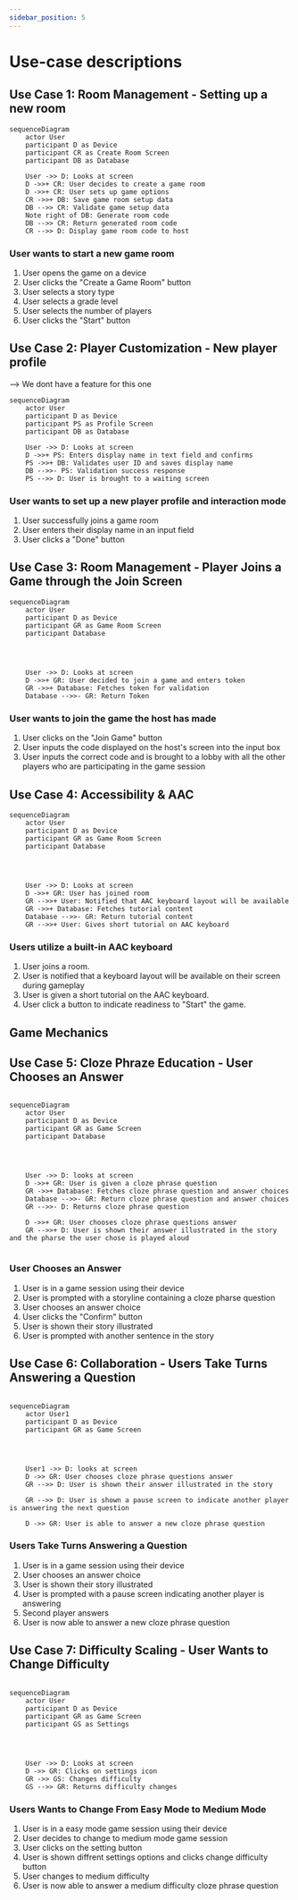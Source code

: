 ```yaml
---
sidebar_position: 5
---
```


# Use-case descriptions

## Use Case 1: Room Management - Setting up a new room

```mermaid
sequenceDiagram
    actor User
    participant D as Device
    participant CR as Create Room Screen
    participant DB as Database

    User ->> D: Looks at screen
    D ->>+ CR: User decides to create a game room
    D ->>+ CR: User sets up game options
    CR ->>+ DB: Save game room setup data
    DB -->> CR: Validate game setup data
    Note right of DB: Generate room code
    DB -->> CR: Return generated room code
    CR -->> D: Display game room code to host
```
### User wants to start a new game room

1. User opens the game on a device
2. User clicks the "Create a Game Room" button
3. User selects a story type
4. User selects a grade level
5. User selects the number of players
6. User clicks the "Start" button


## Use Case 2: Player Customization - New player profile
--> We dont have a feature for this one
```mermaid
sequenceDiagram
    actor User
    participant D as Device
    participant PS as Profile Screen
    participant DB as Database

    User ->> D: Looks at screen
    D ->>+ PS: Enters display name in text field and confirms
    PS ->>+ DB: Validates user ID and saves display name
    DB -->>- PS: Validation success response
    PS -->> D: User is brought to a waiting screen
```

### User wants to set up a new player profile and interaction mode

1. User successfully joins a game room
2. User enters their display name in an input field
3. User clicks a "Done" button

## Use Case 3: Room Management - Player Joins a Game through the Join Screen

```mermaid
sequenceDiagram 
    actor User
    participant D as Device
    participant GR as Game Room Screen
    participant Database




    User ->> D: Looks at screen 
    D ->>+ GR: User decided to join a game and enters token
    GR ->>+ Database: Fetches token for validation
    Database -->>- GR: Return Token
```    

### User wants to join the game the host has made

1. User clicks on the "Join Game" button
2. User inputs the code displayed on the host's screen into the input box
3. User inputs the correct code and is brought to a lobby with all the other players who are participating in the game session

## Use Case 4: Accessibility & AAC
```mermaid
sequenceDiagram 
    actor User
    participant D as Device
    participant GR as Game Room Screen
    participant Database




    User ->> D: Looks at screen 
    D ->>+ GR: User has joined room
    GR -->>+ User: Notified that AAC keyboard layout will be available 
    GR ->>+ Database: Fetches tutorial content
    Database -->>- GR: Return tutorial content
    GR -->>+ User: Gives short tutorial on AAC keyboard 
```

### Users utilize a built-in AAC keyboard
1. User joins a room.
2. User is notified that a keyboard layout will be available on their screen during gameplay
3. User is given a short tutorial on the AAC keyboard.
4. User click a button to indicate readiness to "Start" the game.

## Game Mechanics 

## Use Case 5: Cloze Phraze Education - User Chooses an Answer   
```mermaid

sequenceDiagram 
    actor User
    participant D as Device
    participant GR as Game Screen
    participant Database




    User ->> D: looks at screen 
    D ->>+ GR: User is given a cloze phrase question
    GR ->>+ Database: Fetches cloze phrase question and answer choices
    Database -->>- GR: Return cloze phrase question and answer choices
    GR -->>- D: Returns cloze phrase question

    D ->>+ GR: User chooses cloze phrase questions answer 
    GR -->>+ D: User is shown their answer illustrated in the story and the pharse the user chose is played aloud 
  

```
### User Chooses an Answer

1. User is in a game session using their device
2. User is prompted with a storyline containing a cloze pharse question
3. User chooses an answer choice
4. User clicks the "Confirm" button
5. User is shown their story illustrated
6. User is prompted with another sentence in the story 


## Use Case 6: Collaboration - Users Take Turns Answering a Question   
```mermaid

sequenceDiagram 
    actor User1
    participant D as Device
    participant GR as Game Screen




    User1 ->> D: looks at screen
    D ->> GR: User chooses cloze phrase questions answer 
    GR -->> D: User is shown their answer illustrated in the story

    GR -->> D: User is shown a pause screen to indicate another player is answering the next question

    D ->> GR: User is able to answer a new cloze phrase question

```
### Users Take Turns Answering a Question

1. User is in a game session using their device
2. User chooses an answer choice
3. User is shown their story illustrated
4. User is prompted with a pause screen indicating another player is answering 
5. Second player answers 
6. User is now able to answer a new cloze phrase question



## Use Case 7: Difficulty Scaling - User Wants to Change Difficulty  
```mermaid

sequenceDiagram 
    actor User
    participant D as Device
    participant GR as Game Screen
    participant GS as Settings




    User ->> D: Looks at screen
    D ->> GR: Clicks on settings icon
    GR ->> GS: Changes difficulty
    GS -->> GR: Returns difficulty changes 

```
### Users Wants to Change From Easy Mode to Medium Mode 

1. User is in a easy mode game session using their device
2. User decides to change to medium mode game session
3. User clicks on the setting button
4. User is shown diffrent settings options and clicks change difficulty button 
5. User changes to medium difficulty 
6. User is now able to answer a medium difficulty cloze phrase question




